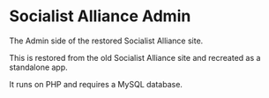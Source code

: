 # Socialist Alliance Admin

The Admin side of the restored Socialist Alliance site. 

This is restored from the old Socialist Alliance site and recreated as a standalone app. 

It runs on PHP and requires a MySQL database. 


